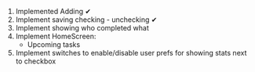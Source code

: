 1. Implemented Adding ✔
2. Implement saving checking - unchecking ✔
3. Implement showing who completed what
4. Implement HomeScreen:
    - Upcoming tasks
5. Implement switches to enable/disable user prefs for showing stats next to checkbox
